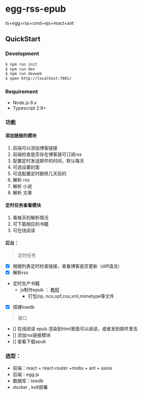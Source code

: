 # egg-rss-epub
ts+egg+rss+cmd+ejs+react+ant

## QuickStart

### Development

```bash
$ npm run init
$ npm run dev
$ npm run devweb
$ open http://localhost:7001/
```
### Requirement

- Node.js 8.x
- Typescript 2.8+

### 功能
#### 添加链接的模块
1. 前端可以添加博客链接
2. 前端检查是否存在博客链可订阅rss
3. 配置定时发送邮件的时间，默认每天
4. 可选设置封面
5. 可选配置定时删除几天前的
6. 解析 rss
7. 解析 小说
8. 解析 文章
#### 定时任务查看模块
1. 看每天的解析情况
2. 可下载相应的书籍
3. 可在线阅读
#### 后台：
> 定时任务
- [x] 根据列表定时检查链接，查看博客是否更新（diff语法）
- [x] 解析rss
-  定时生产书籍
   - js制作epub ： [教程](https://www.ibm.com/developerworks/cn/xml/tutorials/x-epubtut/index.html)
        - 打包zip, ncx,opf,css,xml,mimetype等文件
- [x] 搭建lowdb
> 接口
- [] 在线阅读 epub 渲染到html里面可以阅读，或者发到邮件里去
- [] 添加rss链接模块
- [] 查看下载epub



### 选型：
- 前端：react + react-router +mobx + ant + axios
- 后端：egg.js
- 数据库：lowdb
- docker , ks8部署

